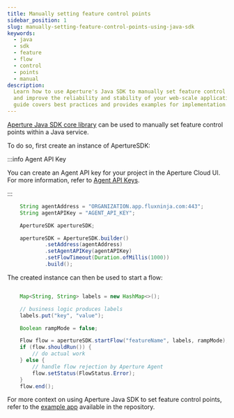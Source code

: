 ```yaml
---
title: Manually setting feature control points
sidebar_position: 1
slug: manually-setting-feature-control-points-using-java-sdk
keywords:
  - java
  - sdk
  - feature
  - flow
  - control
  - points
  - manual
description:
  Learn how to use Aperture's Java SDK to manually set feature control points
  and improve the reliability and stability of your web-scale applications. This
  guide covers best practices and provides examples for implementation.
---
```


[Aperture Java SDK core library](https://search.maven.org/artifact/com.fluxninja.aperture/aperture-java-core)
can be used to manually set feature control points within a Java service.

To do so, first create an instance of ApertureSDK:

:::info Agent API Key

You can create an Agent API key for your project in the Aperture Cloud UI. For
more information, refer to
[Agent API Keys](/get-started/agent-api-keys/agent-api-keys.md).

:::

```java
    String agentAddress = "ORGANIZATION.app.fluxninja.com:443";
    String agentAPIKey = "AGENT_API_KEY";

    ApertureSDK apertureSDK;

    apertureSDK = ApertureSDK.builder()
            .setAddress(agentAddress)
            .setAgentAPIKey(agentAPIKey)
            .setFlowTimeout(Duration.ofMillis(1000))
            .build();
```

The created instance can then be used to start a flow:

```java

    Map<String, String> labels = new HashMap<>();

    // business logic produces labels
    labels.put("key", "value");

    Boolean rampMode = false;

    Flow flow = apertureSDK.startFlow("featureName", labels, rampMode);
    if (flow.shouldRun()) {
        // do actual work
    } else {
        // handle flow rejection by Aperture Agent
        flow.setStatus(FlowStatus.Error);
    }
    flow.end();
```

For more context on using Aperture Java SDK to set feature control points, refer
to the [example app][example] available in the repository.

[example]:
  https://github.com/fluxninja/aperture-java/blob/releases/aperture-java/v2.1.0/examples/standalone-example/src/main/java/com/fluxninja/example/App.java
